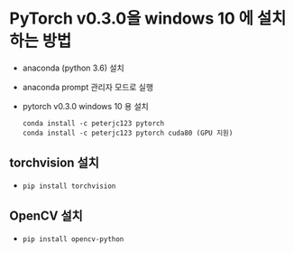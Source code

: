 

# PyTorch v0.3.0을 windows 10 에 설치하는 방법

* anaconda (python 3.6) 설치

* anaconda prompt 관리자 모드로 실행

* pytorch v0.3.0 windows 10 용 설치
    ```
    conda install -c peterjc123 pytorch
    conda install -c peterjc123 pytorch cuda80 (GPU 지원)
   ```
## torchvision 설치
* `pip install torchvision`

## OpenCV 설치
* `pip install opencv-python`

